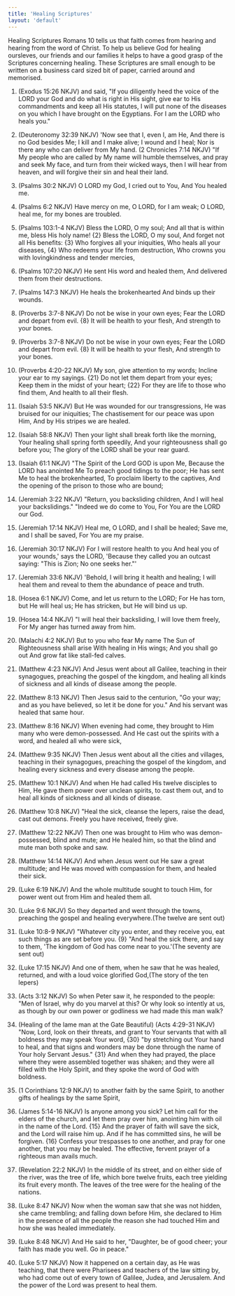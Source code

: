 ```yaml
---
title: 'Healing Scriptures'
layout: 'default'
---
```

Healing Scriptures  Romans 10 tells us that faith comes from hearing and hearing from the word of Christ. To help us believe God for healing oursleves, our friends and our families it helps to have a good grasp of the Scriptures concerning healing. These Scriptures are small enough to be written on a business card sized bit of paper, carried around and memorised.   

1.	(Exodus 15:26 NKJV) and said, "If you diligently heed the voice of the LORD your God and do what is right in His sight, give ear to His commandments and keep all His statutes, I will put none of the diseases on you which I have brought on the Egyptians. For I am the LORD who heals you."

2.	(Deuteronomy 32:39 NKJV) 'Now see that I, even I, am He, And there is no God besides Me; I kill and I make alive; I wound and I heal; Nor is there any who can deliver from My hand.
(2 Chronicles 7:14 NKJV) "If My people who are called by My name will humble themselves, and pray and seek My face, and turn from their wicked ways, then I will hear from heaven, and will forgive their sin and heal their land.

3.	(Psalms 30:2 NKJV) O LORD my God, I cried out to You, And You healed me.

4.	(Psalms 6:2 NKJV) Have mercy on me, O LORD, for I am weak; O LORD, heal me, for my bones are troubled.

5.	(Psalms 103:1-4 NKJV) Bless the LORD, O my soul; And all that is within me, bless His holy name! {2} Bless the LORD, O my soul, And forget not all His benefits: {3} Who forgives all your iniquities, Who heals all your diseases, {4} Who redeems your life from destruction, Who crowns you with lovingkindness and tender mercies,

6.	(Psalms 107:20 NKJV) He sent His word and healed them, And delivered them from their destructions.

7.	(Psalms 147:3 NKJV) He heals the brokenhearted And binds up their wounds.

8.	(Proverbs 3:7-8 NKJV) Do not be wise in your own eyes; Fear the LORD and depart from evil. {8} It will be health to your flesh, And strength to your bones.

9.	(Proverbs 3:7-8 NKJV) Do not be wise in your own eyes; Fear the LORD and depart from evil. 
{8} It will be health to your flesh, And strength to your bones.

10.	(Proverbs 4:20-22 NKJV) My son, give attention to my words; Incline your ear to my sayings. {21} Do not let them depart from your eyes; Keep them in the midst of your heart; {22} For they are life to those who find them, And health to all their flesh.

11.	(Isaiah 53:5 NKJV) But He was wounded for our transgressions, He was bruised for our iniquities; The chastisement for our peace was upon Him, And by His stripes we are healed.

12.	(Isaiah 58:8 NKJV) Then your light shall break forth like the morning, Your healing shall spring forth speedily, And your righteousness shall go before you; The glory of the LORD shall be your rear guard.

13.	(Isaiah 61:1 NKJV) "The Spirit of the Lord GOD is upon Me, Because the LORD has anointed Me To preach good tidings to the poor; He has sent Me to heal the brokenhearted, To proclaim liberty to the captives, And the opening of the prison to those who are bound;

14.	(Jeremiah 3:22 NKJV) "Return, you backsliding children, And I will heal your backslidings." "Indeed we do come to You, For You are the LORD our God.

15.	(Jeremiah 17:14 NKJV) Heal me, O LORD, and I shall be healed; Save me, and I shall be saved, For You are my praise.

16.	(Jeremiah 30:17 NKJV) For I will restore health to you And heal you of your wounds,' says the LORD, 'Because they called you an outcast saying: "This is Zion; No one seeks her."'

17.	(Jeremiah 33:6 NKJV) 'Behold, I will bring it health and healing; I will heal them and reveal to them the abundance of peace and truth.

18.	(Hosea 6:1 NKJV) Come, and let us return to the LORD; For He has torn, but He will heal us; He has stricken, but He will bind us up.

19.	(Hosea 14:4 NKJV) "I will heal their backsliding, I will love them freely, For My anger has turned away from him.

20.	(Malachi 4:2 NKJV) But to you who fear My name The Sun of Righteousness shall arise With healing in His wings; And you shall go out And grow fat like stall-fed calves.

21.	(Matthew 4:23 NKJV) And Jesus went about all Galilee, teaching in their synagogues, preaching the gospel of the kingdom, and healing all kinds of sickness and all kinds of disease among the people.

22.	(Matthew 8:13 NKJV) Then Jesus said to the centurion, "Go your way; and as you have believed, so let it be done for you." And his servant was healed that same hour.

23.	(Matthew 8:16 NKJV) When evening had come, they brought to Him many who were demon-possessed. And He cast out the spirits with a word, and healed all who were sick,

24.	(Matthew 9:35 NKJV) Then Jesus went about all the cities and villages, teaching in their synagogues, preaching the gospel of the kingdom, and healing every sickness and every disease among the people.

25.	(Matthew 10:1 NKJV) And when He had called His twelve disciples to Him, He gave them power over unclean spirits, to cast them out, and to heal all kinds of sickness and all kinds of disease.

26.	(Matthew 10:8 NKJV) "Heal the sick, cleanse the lepers, raise the dead, cast out demons. Freely you have received, freely give.

27.	(Matthew 12:22 NKJV) Then one was brought to Him who was demon-possessed, blind and mute; and He healed him, so that the blind and mute man both spoke and saw.

28.	(Matthew 14:14 NKJV) And when Jesus went out He saw a great multitude; and He was moved with compassion for them, and healed their sick.

29.	(Luke 6:19 NKJV) And the whole multitude sought to touch Him, for power went out from Him and healed them all.

30.	(Luke 9:6 NKJV) So they departed and went through the towns, preaching the gospel and healing everywhere.(The twelve are sent out)

31.	(Luke 10:8-9 NKJV) "Whatever city you enter, and they receive you, eat such things as are set before you. {9} "And heal the sick there, and say to them, 'The kingdom of God has come near to you.'(The seventy are sent out)

32.	(Luke 17:15 NKJV) And one of them, when he saw that he was healed, returned, and with a loud voice glorified God,(The story of the ten lepers)

33.	(Acts 3:12 NKJV) So when Peter saw it, he responded to the people: "Men of Israel, why do you marvel at this? Or why look so intently at us, as though by our own power or godliness we had made this man walk?

34.	(Healing of the lame man at the Gate Beautiful) (Acts 4:29-31 NKJV) "Now, Lord, look on their threats, and grant to Your servants that with all boldness they may speak Your word, {30} "by stretching out Your hand to heal, and that signs and wonders may be done through the name of Your holy Servant Jesus." {31} And when they had prayed, the place where they were assembled together was shaken; and they were all filled with the Holy Spirit, and they spoke the word of God with boldness.

35.	(1 Corinthians 12:9 NKJV) to another faith by the same Spirit, to another gifts of healings by the same Spirit,

36.	(James 5:14-16 NKJV) Is anyone among you sick? Let him call for the elders of the church, and let them pray over him, anointing him with oil in the name of the Lord. {15} And the prayer of faith will save the sick, and the Lord will raise him up. And if he has committed sins, he will be forgiven. {16} Confess your trespasses to one another, and pray for one another, that you may be healed. The effective, fervent prayer of a righteous man avails much.

37.	(Revelation 22:2 NKJV) In the middle of its street, and on either side of the river, was the tree of life, which bore twelve fruits, each tree yielding its fruit every month. The leaves of the tree were for the healing of the nations.

38.	(Luke 8:47 NKJV) Now when the woman saw that she was not hidden, she came trembling; and falling down before Him, she declared to Him in the presence of all the people the reason she had touched Him and how she was healed immediately.

39.	(Luke 8:48 NKJV) And He said to her, "Daughter, be of good cheer; your faith has made you well. Go in peace."

40.	(Luke 5:17 NKJV) Now it happened on a certain day, as He was teaching, that there were Pharisees and teachers of the law sitting by, who had come out of every town of Galilee, Judea, and Jerusalem. And the power of the Lord was present to heal them.